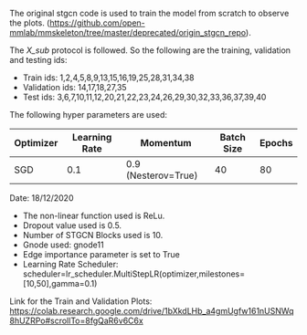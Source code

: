 The original stgcn code is used to train the model from scratch to observe the plots. (https://github.com/open-mmlab/mmskeleton/tree/master/deprecated/origin_stgcn_repo).


The *X_sub* protocol is followed. So the following are the training, validation and testing ids:
+ Train ids: 1,2,4,5,8,9,13,15,16,19,25,28,31,34,38
+ Validation ids: 14,17,18,27,35
+ Test ids: 3,6,7,10,11,12,20,21,22,23,24,26,29,30,32,33,36,37,39,40

The following hyper parameters are used:

 Optimizer  | Learning Rate |  Momentum |  Batch Size | Epochs
 ------------- | -------------| ---------- | ---------| -------
 SGD           | 0.1          | 0.9 (Nesterov=True)| 40 | 80 

Date: 18/12/2020

+ The non-linear function used is ReLu. 
+ Dropout value used is 0.5. 
+ Number of STGCN Blocks used is 10.
+ Gnode used: gnode11
+ Edge importance parameter is set to True
+ Learning Rate Scheduler: scheduler=lr_scheduler.MultiStepLR(optimizer,milestones=[10,50],gamma=0.1)

Link for the Train and Validation Plots: https://colab.research.google.com/drive/1bXkdLHb_a4gmUgfw161nUSNWq8hUZRPo#scrollTo=8fgQaR6v6C6x
